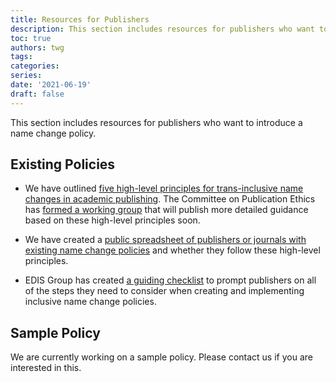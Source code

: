 ```yaml
---
title: Resources for Publishers
description: This section includes resources for publishers who want to introduce a name change policy.
toc: true
authors: twg
tags:
categories:
series:
date: '2021-06-19'
draft: false
---
```

This section includes resources for publishers who want to introduce a name change policy.

<!--more-->

## Existing Policies

- We have outlined [five high-level principles for trans-inclusive name changes in academic publishing](/principles/). The Committee on Publication Ethics has [formed a working group](https://publicationethics.org/news/update-cope-guidance-regarding-author-name-changes) that will publish more detailed guidance based on these high-level principles soon.

- We have created a [public spreadsheet of publishers or journals with existing name change policies](https://t.co/RW550fAaQ8) and whether they follow these high-level principles.

- EDIS Group has created [a guiding checklist](https://edisgroup.org/wp-content/uploads/2021/01/Inclusive-name-change-guidance-v4.pdf) to prompt publishers on all of the steps they need to consider when creating and implementing inclusive name change policies.

## Sample Policy

We are currently working on a sample policy. Please contact us if you are interested in this.
